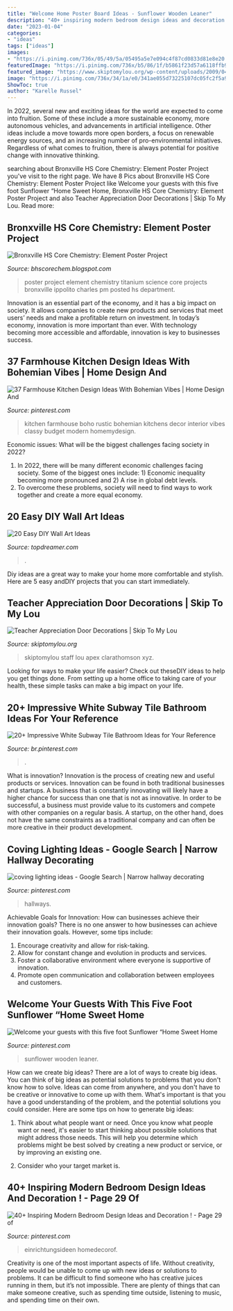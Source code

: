 ```yaml
---
title: "Welcome Home Poster Board Ideas - Sunflower Wooden Leaner"
description: "40+ inspiring modern bedroom design ideas and decoration !"
date: "2023-01-04"
categories:
- "ideas"
tags: ["ideas"]
images:
- "https://i.pinimg.com/736x/05/49/5a/05495a5e7e094c4f87cd0833d81e8e20.jpg"
featuredImage: "https://i.pinimg.com/736x/b5/86/1f/b5861f23d57a6118ffb9a9269287d874.jpg"
featured_image: "https://www.skiptomylou.org/wp-content/uploads/2009/04/teacherappreciationdoor6-1.jpg"
image: "https://i.pinimg.com/736x/34/1a/e0/341ae055d73225107dc05fc2f5a9e2db.jpg"
ShowToc: true
author: "Karelle Russel"
---
```



In 2022, several new and exciting ideas for the world are expected to come into fruition. Some of these include a more sustainable economy, more autonomous vehicles, and advancements in artificial intelligence. Other ideas include a move towards more open borders, a focus on renewable energy sources, and an increasing number of pro-environmental initiatives. Regardless of what comes to fruition, there is always potential for positive change with innovative thinking.

	

		
searching about Bronxville HS Core Chemistry: Element Poster Project you've visit to the right page. We have 8 Pics about Bronxville HS Core Chemistry: Element Poster Project like Welcome your guests with this five foot Sunflower “Home Sweet Home, Bronxville HS Core Chemistry: Element Poster Project and also Teacher Appreciation Door Decorations | Skip To My Lou. Read more:
		
    
## Bronxville HS Core Chemistry: Element Poster Project

<img loading=lazy src="http://2.bp.blogspot.com/-UTH6MgBt6o8/U1bZSLvjxRI/AAAAAAAABg0/PUDemzuwBfs/s1600/Titanium+Poster.JPG" onerror="this.onerror=null;this.src='https://tse2.mm.bing.net/th?id=OIP.s6PQFda1wp2kpbKyxnDboAHaFj&amp;pid=15.1';" alt="Bronxville HS Core Chemistry: Element Poster Project">

_Source: bhscorechem.blogspot.com_

>poster project element chemistry titanium science core projects bronxville ippolito charles pm posted hs department. 

	

Innovation is an essential part of the economy, and it has a big impact on society. It allows companies to create new products and services that meet users’ needs and make a profitable return on investment. In today’s economy, innovation is more important than ever. With technology becoming more accessible and affordable, innovation is key to businesses success.

    
## 37 Farmhouse Kitchen Design Ideas With Bohemian Vibes | Home Design And

<img loading=lazy src="https://i.pinimg.com/736x/34/1a/e0/341ae055d73225107dc05fc2f5a9e2db.jpg" onerror="this.onerror=null;this.src='https://tse4.mm.bing.net/th?id=OIP.ZdD_yXIbgAQXlSLd5dMQ7gHaLG&amp;pid=15.1';" alt="37 Farmhouse Kitchen Design Ideas With Bohemian Vibes | Home Design And">

_Source: pinterest.com_

>kitchen farmhouse boho rustic bohemian kitchens decor interior vibes classy budget modern homemydesign. 

	

Economic issues: What will be the biggest challenges facing society in 2022?
1. In 2022, there will be many different economic challenges facing society. Some of the biggest ones include: 1) Economic inequality becoming more pronounced and 2) A rise in global debt levels.
2. To overcome these problems, society will need to find ways to work together and create a more equal economy.

    
## 20 Easy DIY Wall Art Ideas

<img loading=lazy src="https://topdreamer.com/wp-content/uploads/2013/07/enhanced-buzz-22583-1345428380-1.jpg" onerror="this.onerror=null;this.src='https://tse4.mm.bing.net/th?id=OIP.vNcNLnK993xYxZ6Nzw7i4AHaJ4&amp;pid=15.1';" alt="20 Easy DIY Wall Art Ideas">

_Source: topdreamer.com_

>. 

	

Diy ideas are a great way to make your home more comfortable and stylish. Here are 5 easy andDIY projects that you can start immediately.

    
## Teacher Appreciation Door Decorations | Skip To My Lou

<img loading=lazy src="https://www.skiptomylou.org/wp-content/uploads/2009/04/teacherappreciationdoor6-1.jpg" onerror="this.onerror=null;this.src='https://tse2.mm.bing.net/th?id=OIP.mWQPh92M7gF80-2OKlVBUwAAAA&amp;pid=15.1';" alt="Teacher Appreciation Door Decorations | Skip To My Lou">

_Source: skiptomylou.org_

>skiptomylou staff lou apex clarathomson xyz. 

	

Looking for ways to make your life easier? Check out theseDIY ideas to help you get things done. From setting up a home office to taking care of your health, these simple tasks can make a big impact on your life.

    
## 20+ Impressive White Subway Tile Bathroom Ideas For Your Reference

<img loading=lazy src="https://i.pinimg.com/736x/05/49/5a/05495a5e7e094c4f87cd0833d81e8e20.jpg" onerror="this.onerror=null;this.src='https://tse4.mm.bing.net/th?id=OIP.WhBZDacmWjdQFAu6coFNMgHaLE&amp;pid=15.1';" alt="20+ Impressive White Subway Tile Bathroom Ideas for Your Reference">

_Source: br.pinterest.com_

>. 

	

What is innovation?
Innovation is the process of creating new and useful products or services. Innovation can be found in both traditional businesses and startups. A business that is constantly innovating will likely have a higher chance for success than one that is not as innovative. In order to be successful, a business must provide value to its customers and compete with other companies on a regular basis. A startup, on the other hand, does not have the same constraints as a traditional company and can often be more creative in their product development.

    
## Coving Lighting Ideas - Google Search | Narrow Hallway Decorating

<img loading=lazy src="https://i.pinimg.com/736x/42/72/ac/4272ac04366fbbdac8692bc8ae8674d9--hallway-art-narrow-hallways.jpg" onerror="this.onerror=null;this.src='https://tse4.mm.bing.net/th?id=OIP.XczcgZtkxsy0dVbPErkeOQHaLH&amp;pid=15.1';" alt="coving lighting ideas - Google Search | Narrow hallway decorating">

_Source: pinterest.com_

>hallways. 

	

Achievable Goals for Innovation: How can businesses achieve their innovation goals?
There is no one answer to how businesses can achieve their innovation goals. However, some tips include:
1. Encourage creativity and allow for risk-taking.
2. Allow for constant change and evolution in products and services.
3. Foster a collaborative environment where everyone is supportive of innovation. 
4. Promote open communication and collaboration between employees and customers.

    
## Welcome Your Guests With This Five Foot Sunflower “Home Sweet Home

<img loading=lazy src="https://i.pinimg.com/736x/25/14/02/25140279cd215ffda35c1ed156f13854.jpg" onerror="this.onerror=null;this.src='https://tse4.mm.bing.net/th?id=OIP.9cIV2qwlmjchyfSn49nagAHaKi&amp;pid=15.1';" alt="Welcome your guests with this five foot Sunflower “Home Sweet Home">

_Source: pinterest.com_

>sunflower wooden leaner. 

	

How can we create big ideas?
There are a lot of ways to create big ideas. You can think of big ideas as potential solutions to problems that you don't know how to solve. Ideas can come from anywhere, and you don't have to be creative or innovative to come up with them. What's important is that you have a good understanding of the problem, and the potential solutions you could consider. Here are some tips on how to generate big ideas:
1. Think about what people want or need. Once you know what people want or need, it's easier to start thinking about possible solutions that might address those needs. This will help you determine which problems might be best solved by creating a new product or service, or by improving an existing one.

2. Consider who your target market is.

    
## 40+ Inspiring Modern Bedroom Design Ideas And Decoration ! - Page 29 Of

<img loading=lazy src="https://i.pinimg.com/736x/b5/86/1f/b5861f23d57a6118ffb9a9269287d874.jpg" onerror="this.onerror=null;this.src='https://tse1.mm.bing.net/th?id=OIP.t5ZvmAMXE-1_PuYzO6f8ZgHaLZ&amp;pid=15.1';" alt="40+ Inspiring Modern Bedroom Design Ideas and Decoration ! - Page 29 of">

_Source: pinterest.com_

>einrichtungsideen homedecorof. 

	

Creativity is one of the most important aspects of life. Without creativity, people would be unable to come up with new ideas or solutions to problems. It can be difficult to find someone who has creative juices running in them, but it’s not impossible. There are plenty of things that can make someone creative, such as spending time outside, listening to music, and spending time on their own.

